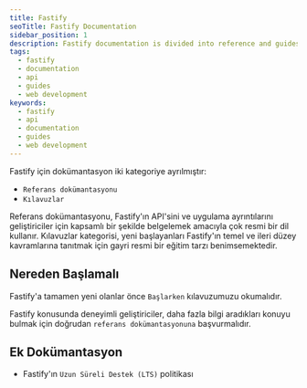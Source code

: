 ```yaml
---
title: Fastify
seoTitle: Fastify Documentation
sidebar_position: 1
description: Fastify documentation is divided into reference and guides to aid developers at different skill levels. The reference documentation provides comprehensive API details, while guides introduce fundamental and advanced concepts.
tags: 
  - fastify
  - documentation
  - api
  - guides
  - web development
keywords: 
  - fastify
  - api
  - documentation
  - guides
  - web development
---
```



Fastify için dokümantasyon iki kategoriye ayrılmıştır:

- `Referans dokümantasyonu`
- `Kılavuzlar`

Referans dokümantasyonu, Fastify'ın API'sini ve uygulama ayrıntılarını geliştiriciler için kapsamlı bir şekilde belgelemek amacıyla çok resmi bir dil kullanır. Kılavuzlar kategorisi, yeni başlayanları Fastify'ın temel ve ileri düzey kavramlarına tanıtmak için gayri resmi bir eğitim tarzı benimsemektedir.

## Nereden Başlamalı

Fastify'a tamamen yeni olanlar önce `Başlarken` kılavuzumuzu okumalıdır.

Fastify konusunda deneyimli geliştiriciler, daha fazla bilgi aradıkları konuyu bulmak için doğrudan `referans dokümantasyonuna` başvurmalıdır.

## Ek Dokümantasyon

- Fastify'ın `Uzun Süreli Destek (LTS)` politikası